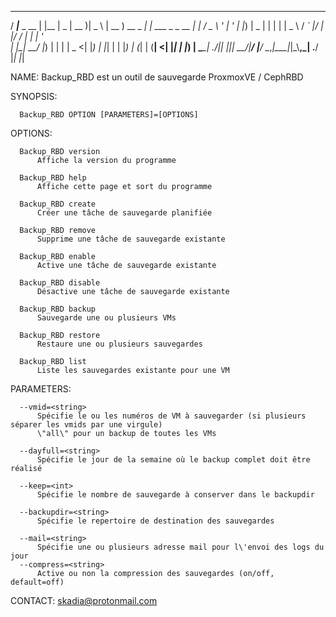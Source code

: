  ____           _     ____  ____  ____    ____             _
 / ___|___ _ __ | |__ |  _ \| __ )|  _ \  | __ )  __ _  ___| | ___   _ _ __
| |   / _ \ '_ \| '_ \| |_) |  _ \| | | | |  _ \ / _` |/ __| |/ / | | | '_ \
| |__|  __/ |_) | | | |  _ <| |_) | |_| | | |_) | (_| | (__|   <| |_| | |_) |
 \____\___| .__/|_| |_|_| \_\____/|____/  |____/ \__,_|\___|_|\_\\__,_| .__/
        |_|                                                         |_|

NAME:
      Backup_RBD est un outil de sauvegarde ProxmoxVE / CephRBD

SYNOPSIS:

      Backup_RBD OPTION [PARAMETERS]=[OPTIONS]

OPTIONS:

      Backup_RBD version
          Affiche la version du programme

      Backup_RBD help
          Affiche cette page et sort du programme

      Backup_RBD create
          Créer une tâche de sauvegarde planifiée

      Backup_RBD remove
          Supprime une tâche de sauvegarde existante

      Backup_RBD enable
          Active une tâche de sauvegarde existante

      Backup_RBD disable
          Désactive une tâche de sauvegarde existante

      Backup_RBD backup
          Sauvegarde une ou plusieurs VMs

      Backup_RBD restore
          Restaure une ou plusieurs sauvegardes

      Backup_RBD list
          Liste les sauvegardes existante pour une VM

PARAMETERS:

      --vmid=<string>
          Spécifie le ou les numéros de VM à sauvegarder (si plusieurs séparer les vmids par une virgule)
          \"all\" pour un backup de toutes les VMs

      --dayfull=<string>
          Spécifie le jour de la semaine où le backup complet doit être réalisé

      --keep=<int>
          Spécifie le nombre de sauvegarde à conserver dans le backupdir

      --backupdir=<string>
          Spécifie le repertoire de destination des sauvegardes

      --mail=<string>
          Spécifie une ou plusieurs adresse mail pour l\'envoi des logs du jour
      --compress=<string>
          Active ou non la compression des sauvegardes (on/off, default=off)

CONTACT:
      skadia@protonmail.com

